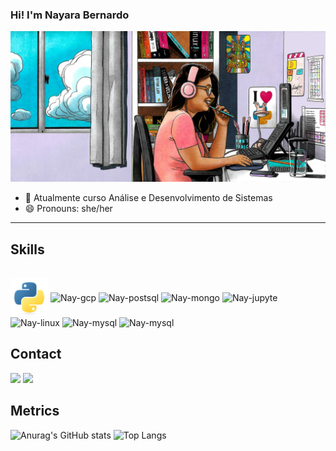 ### Hi! I'm Nayara Bernardo

![capa_github](https://github.com/nayyarabernardo/nayyarabernardo/blob/main/Nay%20Github.jpg?raw=true)
<!--![counter](https://enxp7tl7m11xqsi.m.pipedream.net?color=blueviolet) -->


- 📓 Atualmente curso Análise e Desenvolvimento de Sistemas
- 😄 Pronouns: she/her

 
---

## Skills

</div>
<div style="display: inline_block"><br>
<img align="center" alt="Nay-Python" height="60" width="60" src="https://raw.githubusercontent.com/devicons/devicon/master/icons/python/python-original.svg">
<img align="center" alt="Nay-gcp" height="60" width="60" src="https://cdn.jsdelivr.net/gh/devicons/devicon/icons/googlecloud/googlecloud-original.svg">
<img align="center" alt="Nay-postsql" height="60" width="60" src="https://cdn.jsdelivr.net/gh/devicons/devicon/icons/postgresql/postgresql-original.svg">
<img align="center" alt="Nay-mongo" height="60" width="60" src="https://cdn.jsdelivr.net/gh/devicons/devicon/icons/mongodb/mongodb-plain-wordmark.svg">
<img align="center" alt="Nay-jupyte" height="60" width="60" src="https://cdn.jsdelivr.net/gh/devicons/devicon/icons/jupyter/jupyter-original-wordmark.svg">
<img align="center" alt="Nay-linux" height="60" width="60" src="https://cdn.jsdelivr.net/gh/devicons/devicon/icons/linux/linux-original.svg">
<img align="center" alt="Nay-mysql" height="60" width="60" src="https://cdn.jsdelivr.net/gh/devicons/devicon/icons/mysql/mysql-original.svg">
<img align="center" alt="Nay-mysql" height="60" width="60" src="https://cdn.jsdelivr.net/gh/devicons/devicon/icons/pandas/pandas-original.svg">
</div>

## Contact


<div>  
 	<a href = "mailto:nayyarabernardo@gmail.com"><img src="https://img.shields.io/badge/-Gmail-%23333?style=for-the-badge&logo=gmail&logoColor=white" target="_blank"></a>
  <a href="https://www.linkedin.com/in/nayyarabernardo" target="_blank"><img src="https://img.shields.io/badge/-LinkedIn-%230077B5?style=for-the-badge&logo=linkedin&logoColor=white" target="_blank"></a> 
</div>

## Metrics


![Anurag's GitHub stats](https://github-readme-stats.vercel.app/api?username=nayyarabernardo&show_icons=true&theme=omni&hide=contribs,prs)
![Top Langs](https://github-readme-stats.vercel.app/api/top-langs/?username=nayyarabernardo&layout=compact&theme=omni)

